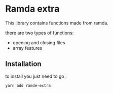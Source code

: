 # Ramda extra 

This library contains functions made from ramda.

there are two types of functions: 
- opening and closing files
- array features

## Installation

to install you just need to go :

````sh
yarn add ramde-extra
````
